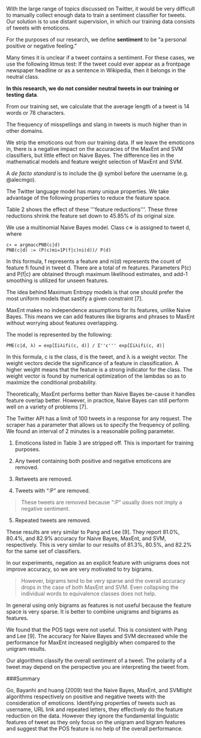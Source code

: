 With the large range of topics discussed on Twitter, it would be very difficult to manually collect enough data to train a sentiment classifier for tweets. Our solution is to use distant supervision, in which our training data consists of tweets with emoticons.

For the purposes of our research, we define **sentiment** to be “a personal positive or negative feeling.”

Many times it is unclear if a tweet contains a sentiment. For these cases, we use the following litmus test: If the tweet could ever appear as a frontpage newspaper headline or as a sentence in Wikipedia, then it belongs in the neutral class.

**In this research, we do not consider neutral tweets in our training or testing data**.

From our training set, we calculate that the average length of a tweet is 14 words or 78 characters.

The frequency of misspellings and slang in tweets is much higher than in other domains.

We strip the emoticons out from our training data. If we leave the emoticons in, there is a negative impact on the accuracies of the MaxEnt and SVM classifiers, but little effect on Naive Bayes. The difference lies in the mathematical models and feature weight selection of MaxEnt and SVM.

A *de facto standard* is to include the @ symbol before the username (e.g. @alecmgo).

The Twitter language model has many unique properties. We take advantage of the following properties to reduce the feature space.

Table 2 shows the effect of these '''feature reductions'''. These three reductions shrink the feature set down to 45.85% of its original size.

We use a multinomial Naive Bayes model. Class c∗ is assigned to tweet d, where

    c∗ = argmaccPNB(c|d)
    PNB(c|d) := (P(c)mi=1P(f|c)ni(d))/ P(d)

In this formula, f represents a feature and ni(d) represents the count of feature fi found in tweet d. There are a total of m features. Parameters P(c) and P(f|c) are obtained through maximum likelihood estimates, and add-1 smoothing is utilized for unseen features.

The idea behind Maximum Entropy models is that one should prefer the most uniform models that sastify a given constraint [7].

MaxEnt makes no independence assumptions for its features, unlike Naive Bayes. This means we can add features like bigrams and phrases to MaxEnt without worrying about features overlapping.

The model is represented by the following:

    PME(c|d, λ) = exp[Σiλifi(c, d)] / Σ''c''' exp[Σiλifi(c, d)]

In this formula, c is the class, d is the tweet, and λ is a weight vector. The weight vectors decide the significance of a feature in classification. A higher weight means that the feature is a strong indicator for the class. The weight vector is found by numerical optimization of the lambdas so as to maximize the conditional probability.

Theoretically, MaxEnt performs better than Naive Bayes be-cause it handles feature overlap better. However, in practice, Naive Bayes can still perform well on a variety of problems [7].

The Twitter API has a limit of 100 tweets in a response for any request. The scraper has a parameter that allows us to specify the frequency of polling. We found an interval of 2 minutes is a reasonable polling parameter.

1. Emoticons listed in Table 3 are stripped off. This is important for training purposes.

2. Any tweet containing both positive and negative emoticons are removed.

3. Retweets are removed.

4. Tweets with “:P” are removed.

 >These tweets are removed because “:P” usually does not imply a negative sentiment.

5. Repeated tweets are removed.

These results are very similar to Pang and Lee [9]. They report 81.0%, 80.4%, and 82.9% accuracy for Naive Bayes, MaxEnt, and SVM, respectively. This is very similar to our results of 81.3%, 80.5%, and 82.2% for the same set of classifiers.

In our experiments, negation as an explicit feature with unigrams does not improve accuracy, so we are very motivated to try bigrams.

 >However, bigrams tend to be very sparse and the overall accuracy drops in the case of both MaxEnt and SVM. Even collapsing the individual words to equivalence classes does not help.

In general using only bigrams as features is not useful because the feature space is very sparse. It is better to combine unigrams and bigrams as features.

We found that the POS tags were not useful. This is consistent with Pang and Lee [9]. The accuracy for Naive Bayes and SVM decreased while the performance for MaxEnt increased negligibly when compared to the unigram results.

Our algorithms classify the overall sentiment of a tweet. The polarity of a tweet may depend on the perspective you are interpreting the tweet from.

###Summary

Go, Bayanhi and huang (2009) test the Naive Bayes, MaxEnt, and SVMlight algorithms respectively on positive and negative tweets with the consideration of emoticons. Identifying properties of tweets such as username, URL link and repeated letters, they effectively do the feature reduction on the data. However they ignore the fundamental linguistic features of tweet as they only focus on the unigram and bigram features and suggest that the POS feature is no help of the overall performance.
